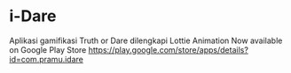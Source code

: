 # i-Dare
 Aplikasi gamifikasi Truth or Dare dilengkapi Lottie Animation Now available on Google Play Store
 https://play.google.com/store/apps/details?id=com.pramu.idare
